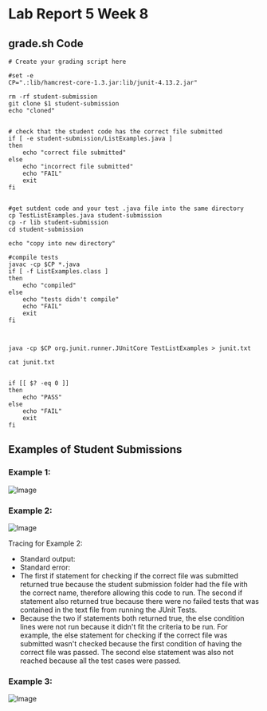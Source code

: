 # Lab Report 5 Week 8 #

## grade.sh Code

```
# Create your grading script here

#set -e
CP=".:lib/hamcrest-core-1.3.jar:lib/junit-4.13.2.jar"

rm -rf student-submission
git clone $1 student-submission
echo "cloned"


# check that the student code has the correct file submitted
if [ -e student-submission/ListExamples.java ]
then
    echo "correct file submitted"
else
    echo "incorrect file submitted"
    echo "FAIL"
    exit
fi


#get sutdent code and your test .java file into the same directory
cp TestListExamples.java student-submission
cp -r lib student-submission
cd student-submission

echo "copy into new directory"

#compile tests
javac -cp $CP *.java
if [ -f ListExamples.class ]
then 
    echo "compiled"
else 
    echo "tests didn't compile"
    echo "FAIL"
    exit
fi



java -cp $CP org.junit.runner.JUnitCore TestListExamples > junit.txt

cat junit.txt


if [[ $? -eq 0 ]]
then
    echo "PASS"
else
    echo "FAIL"
    exit
fi
```

## Examples of Student Submissions

### Example 1:
![Image](https://elbbeele.github.io/cse15l-lab-reports/first.png)

### Example 2:
![Image](https://elbbeele.github.io/cse15l-lab-reports/second.png)

Tracing for Example 2:
- Standard output:
- Standard error:
- The first if statement for checking if the correct file was submitted returned true because the student submission folder had the file with the correct name, therefore allowing this code to run. The second if statement also returned true because there were no failed tests that was contained in the text file from running the JUnit Tests. 
- Because the two if statements both returned true, the else condition lines were not run because it didn't fit the criteria to be run. For example, the else statement for checking if the correct file was submitted wasn't checked because the first condition of having the correct file was passed. The second else statement was also not reached because all the test cases were passed. 

### Example 3:
![Image](https://elbbeele.github.io/cse15l-lab-reports/third.png)
